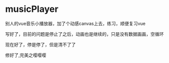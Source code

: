 # musicPlayer
别人的vue音乐小播放器，加了个动感canvas上去，练习，顺便复习vue

写好了，目前的问题是停止了之后，动画也是继续的，只是没有数据画画，空循环

现在好了，停是停了，但是清不了了

修好了,完美之嘤嘤嘤